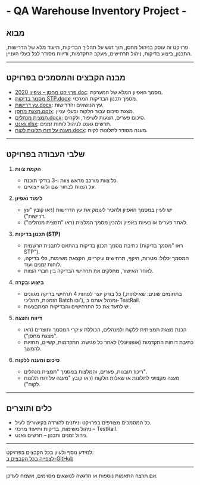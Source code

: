 # - QA Warehouse Inventory Project - 
## מבוא
פרויקט זה עוסק בניהול מחסן, תוך דגש על תהליך הבדיקות, תיעוד מלא של הדרישות, התכנון, ביצוע בדיקות, ניהול תרחישים, מעקב התקדמות, ודיווח מסודר לכל בעלי העניין.

---

## מבנה הקבצים והמסמכים בפרויקט

- [2020 פרוייקט מחסן - איפיון.doc](https://github.com/OsamaSla/QA-warehouse-inventory-project/blob/main/2020%20%D7%A4%D7%A8%D7%95%D7%99%D7%99%D7%A7%D7%98%20%D7%9E%D7%97%D7%A1%D7%9F%20-%20%D7%90%D7%99%D7%A4%D7%99%D7%95%D7%9F.doc): מסמך האפיון המלא של המערכת.
- [מסמך בדיקות STP.docx](https://github.com/OsamaSla/QA-warehouse-inventory-project/blob/main/%D7%9E%D7%A1%D7%9E%D7%9A%20%D7%91%D7%93%D7%99%D7%A7%D7%95%D7%AA%20STP.docx): מסמך תכנון הבדיקות המרכזי.
- [עץ דרישות.docx](https://github.com/OsamaSla/QA-warehouse-inventory-project/blob/main/%D7%A2%D7%A5%20%D7%93%D7%A8%D7%99%D7%A9%D7%95%D7%AA.docx): עץ הנושאים והדרישות.
- [מצגת מחסן.pptx](https://github.com/OsamaSla/QA-warehouse-inventory-project/blob/main/%D7%9E%D7%A6%D7%92%D7%AA%20%D7%9E%D7%97%D7%A1%D7%9F.pptx): מצגת סיכום עבור הלקוח ובעלי עניין.
- [תמצית מנהלים.docx](https://github.com/OsamaSla/QA-warehouse-inventory-project/blob/main/%D7%AA%D7%9E%D7%A6%D7%99%D7%AA%20%D7%9E%D7%A0%D7%94%D7%9C%D7%99%D7%9D.docx): סיכום פערים, הצעות לשיפור, ולקחים.
- [גאנט.xlsx](https://github.com/OsamaSla/QA-warehouse-inventory-project/blob/main/%D7%92%D7%90%D7%A0%D7%98.xlsx): תרשים גאנט לניהול לוחות זמנים.
- [מענה על דוח תלונות לקוח.docx](https://github.com/OsamaSla/QA-warehouse-inventory-project/blob/main/%D7%9E%D7%A2%D7%A0%D7%94%20%D7%A2%D7%9C%20%D7%93%D7%95%D7%97%20%D7%AA%D7%9C%D7%95%D7%A0%D7%95%D7%AA%20%D7%9C%D7%A7%D7%95%D7%97.docx): מענה מסודר לתלונות לקוח.

---

## שלבי העבודה בפרויקט

1. **הקמת צוות**
   - כל צוות מורכב מראש צוות ו-3 בודקי תוכנה.
   - על הצוות לבחור שם ולוגו ייצוגיים.

2. **לימוד ואפיון**
   - יש לעיין במסמך האפיון ולהכיר לעומק את עץ הדרישות (ראו קובץ "עץ דרישות").
   - לאתר פערים או בעיות באפיון ולהכין מסמך המלצות (ראו "תמצית מנהלים").

3. **תכנון בדיקות (STP)**
   - כתיבת מסמך תכנון בדיקות בהתאם לתבנית הרשמית (ראו "מסמך בדיקות STP").
   - המסמך יכלול: מטרות, היקף, תרחישים עיקריים, הקצאת משימות, כלי בדיקה, לוחות זמנים ועוד.
   - לאחר האישור, מחלקים את תרחישי הבדיקה בין חברי הצוות.

4. **ביצוע ובקרה**
   - כל בודק יוצר לפחות 4 תרחישי בדיקה מגוונים (בתחומים שונים: שאילתות, הזמנות, תהליכי Batch וכו'), ומנהל אותם ב-TestRail.
   - יש לתעד את כל התרחישים והבדיקות המתבצעות.

5. **דיווח והצגה**
   - הכנת מצגת תמציתית ללקוח ולמנהלים, הכוללת עיקרי המסמך ותוצרים (ראו "מצגת מחסן").
   - כתיבת דוחות התקדמות (אופציונלי) לאחר כל פגישה: התקדמות, קשיים, תחזיות להמשך.

6. **סיכום ומענה ללקוח**
   - ריכוז תובנות, פערים, והמלצות במסמך "תמצית מנהלים".
   - מענה מקצועי לתלונות או שאלות הלקוח (ראו קובץ "מענה על דוח תלונות לקוח").

---

## כלים ותוצרים

- כל המסמכים מצורפים בפרויקט וניתנים להורדה בקישורים לעיל.
- ניהול משימות, בדיקות ותיעוד מרכזי – TestRail.
- ניהול זמנים ותכנון – תרשים גאנט.

---

למידע נוסף ולעיון בכל הקבצים בפרויקט:  
[לצפייה בכל הקבצים ב-GitHub](https://github.com/OsamaSla/QA-warehouse-inventory-project/tree/main)

---

אם תרצה התאמות נוספות או הדגשה לנושאים מסוימים, אשמח לעדכן.
